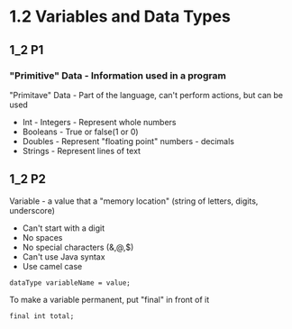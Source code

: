 # 1.2 Variables and Data Types
## 1_2 P1
### "Primitive" Data - Information used in a program
"Primitave" Data - Part of the language, can't perform actions, but can be used 
+ Int - Integers - Represent whole numbers
+ Booleans - True or false(1 or 0)
+ Doubles - Represent "floating point" numbers - decimals
+ Strings - Represent lines of text

## 1_2 P2
Variable - a value that a "memory location" (string of letters, digits, underscore)
+ Can't start with a digit
+ No spaces
+ No special characters (&,@,$)
+ Can't use Java syntax
+ Use camel case
```
dataType variableName = value;
```

To make a variable permanent, put "final" in front of it

```
final int total;
```
